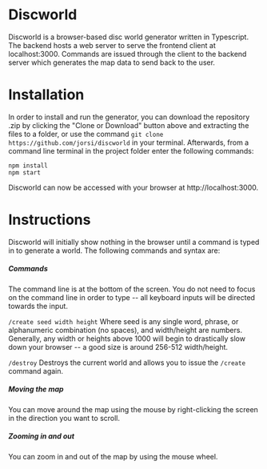 # Discworld

Discworld is a browser-based disc world generator written in Typescript. The backend hosts a web server to serve the frontend client at localhost:3000. Commands are issued through the client to the backend server which generates the map data to send back to the user.

# Installation

In order to install and run the generator, you can download the repository .zip by clicking the "Clone or Download" button above and extracting the files to a folder, or use the command `git clone https://github.com/jorsi/discworld` in your terminal. Afterwards, from a command line terminal in the project folder enter the following commands:

```
npm install
npm start
```

Discworld can now be accessed with your browser at http://localhost:3000.

# Instructions

Discworld will initially show nothing in the browser until a command is typed in to generate a world. The following commands and syntax are:

##### Commands

The command line is at the bottom of the screen. You do not need to focus on the command line in order to type -- all keyboard inputs will be directed towards the input.

`/create seed width height`
Where seed is any single word, phrase, or alphanumeric combination (no spaces), and width/height are numbers. Generally, any width or heights above 1000 will begin to drastically slow down your browser -- a good size is around 256-512 width/height.

`/destroy`
Destroys the current world and allows you to issue the `/create` command again.

##### Moving the map
You can move around the map using the mouse by right-clicking the screen in the direction you want to scroll.

##### Zooming in and out
You can zoom in and out of the map by using the mouse wheel.
